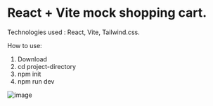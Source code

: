 # React + Vite mock shopping cart.

Technologies used : React, Vite, Tailwind.css.

How to use:
1) Download
2) cd project-directory
3) npm init
4) npm run dev

![image](https://github.com/makask/Odin-Project-Shopping-Cart/assets/16080688/01f361a8-3795-4017-a7d9-394542655dde)
